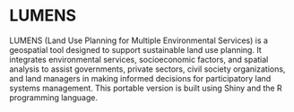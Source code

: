 # LUMENS

LUMENS (Land Use Planning for Multiple Environmental Services) is a geospatial tool designed to support sustainable land use planning. It integrates environmental services, socioeconomic factors, and spatial analysis to assist governments, private sectors, civil society organizations, and land managers in making informed decisions for participatory land systems management. This portable version is built using Shiny and the R programming language.
